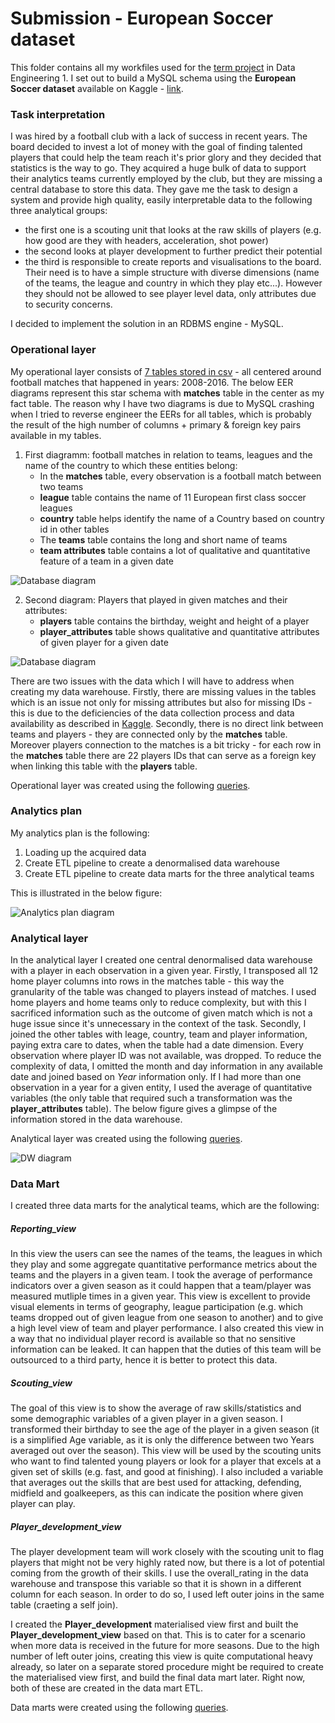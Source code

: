 # Submission - European Soccer dataset #

This folder contains all my workfiles used for the [term project](https://github.com/salacika/DE1SQL/tree/master/SQL6#homework) in Data Engineering 1. I set out to build a MySQL schema using the **European Soccer dataset** available on Kaggle - [link](https://www.kaggle.com/hugomathien/soccer/home).

### Task interpretation ###

I was hired by a football club with a lack of success in recent years. The board decided to invest a lot of money with the goal of finding talented players that could help the team reach it's prior glory and they decided that statistics is the way to go. They acquired a huge bulk of data to support their analytics teams currently employed by the club, but they are missing a central database to store this data. They gave me the task to design a system and provide high quality, easily interpretable data to the following three analytical groups:
 - the first one is a scouting unit that looks at the raw skills of players (e.g. how good are they with headers, acceleration, shot power)
 - the second looks at player development to further predict their potential
 - the third is responsible to create reports and visualisations to the board. Their need is to have a simple structure with diverse dimensions (name of the teams, the league and country in which they play etc...). However they should not be allowed to see player level data, only attributes due to security concerns.

I decided to implement the solution in an RDBMS engine -  MySQL.

###  Operational layer ###

My operational layer consists of [7 tables stored in csv](/TERM_DE1/data) - all centered around football matches that happened in years: 2008-2016. The below EER diagrams represent this star schema with **matches** table in the center as my fact table. The reason why I have two diagrams is due to MySQL crashing when I tried to reverse engineer the EERs for all tables, which is probably the result of the high number of columns + primary & foreign key pairs available in my tables. 

1.  First diagramm: football matches in relation to teams, leagues and the name of the country to which these entities belong:
    * In the **matches** table, every observation is a football match between two teams 
    * **league** table contains the name of 11 European first class soccer leagues
    * **country** table helps identify the name of a Country based on country id in other tables 
    * The **teams** table contains the long and short name of teams
    * **team attributes** table contains a lot of qualitative and quantitative feature of a team in a given date

![Database diagram](/TERM_DE1/EER_diagramm_without_players.png)

2.  Second diagram: Players that played in given matches and their attributes:  
    * **players** table contains the birthday, weight and height of a player 
    * **player_attributes** table shows qualitative and quantitative attributes of given player for a given date
    
![Database diagram](/TERM_DE1/EER_diagramm_players_only.png)

There are two issues with the data which I will have to address when creating my data warehouse. Firstly, there are missing values in the tables which is an issue not only for missing attributes but also for missing IDs - this is due to the deficiencies of the data collection process and data availability as described in [Kaggle](https://www.kaggle.com/hugomathien/soccer/home). Secondly, there is no direct link between teams and players - they are connected only by the **matches** table. Moreover players connection to the matches is a bit tricky - for each row in the **matches** table there are 22 players IDs that can serve as a foreign key when linking this table with the **players** table.

Operational layer was created using the following [queries](/TERM_DE1/Assignment-Operational_layer.sql).

###  Analytics plan ###

My analytics plan is the following:
1. Loading up the acquired data
2. Create ETL pipeline to create a denormalised data warehouse 
3. Create ETL pipeline to create data marts for the three analytical teams

This is illustrated in the below figure: 

![Analytics plan diagram](/TERM_DE1/EER_diagramm_players_only.png)

###  Analytical layer ###
 
In the analytical layer I created one central denormalised data warehouse with a player in each observation in a given year. Firstly, I transposed all 12 home player columns into rows in the matches table - this way the granularity of the table was changed to players instead of matches. I used home players and home teams only to reduce complexity, but with this I sacrificed information such as the outcome of given match which is not a huge issue since it's unnecessary in the context of the task. Secondly, I joined the other tables with leage, country, team and player information, paying extra care to dates, when the table had a date dimension. Every observation where player ID was not available, was dropped. To reduce the complexity of data, I omitted the month and day information in any available date and joined based on *Year* information only. If I had more than one observation in a year for a given entity, I used the average of quantitative variables (the only table that required such a transformation was the **player_attributes** table). The below figure gives a glimpse of the information stored in the data warehouse. 

Analytical layer was created using the following [queries](/TERM_DE1/analytics_plan.PNG).

![DW diagram](/TERM_DE1/data_warehouse.PNG)

###  Data Mart ###
 
I created three data marts for the analytical teams, which are the following: 
 
##### Reporting_view #####

In this view the users can see the names of the teams, the leagues in which they play and some aggregate quantitative performance metrics about the teams and the players in a given team. I took the average of performance indicators over a given season as it could happen that a team/player was measured mutliple times in a given year. This view is excellent to provide visual elements in terms of geography, league participation (e.g. which teams dropped out of given league from one season to another) and to give a high level view of team and player performance. I also created this view in a way that no individual player record is available so that no sensitive information can be leaked. It can happen that the duties of this team will be outsourced to a third party, hence it is better to protect this data. 

##### Scouting_view #####

The goal of this view is to show the average of raw skills/statistics and some demographic variables of a given player in a given season. I transformed their birthday to see the age of the player in a given season (it is a simplified Age variable, as it is only the difference between two Years averaged out over the season). This view will be used by the scouting units who want to find talented young players or look for a player that excels at a given set of skills (e.g. fast, and good at finishing). I also included a variable that averages out the skills that are best used for attacking, defending, midfield and goalkeepers, as this can indicate the position where given player can play. 

##### Player_development_view #####

The player development team will work closely with the scouting unit to flag players that might not be very highly rated now, but there is a lot of potential coming from the growth of their skills. I use the overall_rating in the data warehouse and transpose this variable so that it is shown in a different column for each season. In order to do so, I used left outer joins in the same table (craeting a self join).

I created the **Player_development** materialised view first and built the **Player_development_view** based on that. This is to cater for a scenario when more data is received in the future for more seasons. Due to the high number of left outer joins, creating this view is quite computational heavy already, so later on a separate stored procedure might be required to create the materialised view first, and build the final data mart later. Right now, both of these are created in the data mart ETL. 

Data marts were created using the following [queries](/TERM_DE1/ETL_to_create_data_mart.sql).